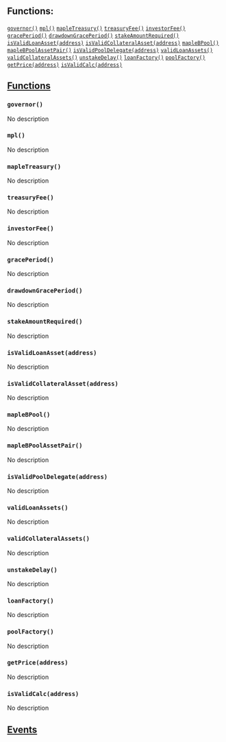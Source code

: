

## Functions:
[`governor()`](#IGlobals-governor--)
[`mpl()`](#IGlobals-mpl--)
[`mapleTreasury()`](#IGlobals-mapleTreasury--)
[`treasuryFee()`](#IGlobals-treasuryFee--)
[`investorFee()`](#IGlobals-investorFee--)
[`gracePeriod()`](#IGlobals-gracePeriod--)
[`drawdownGracePeriod()`](#IGlobals-drawdownGracePeriod--)
[`stakeAmountRequired()`](#IGlobals-stakeAmountRequired--)
[`isValidLoanAsset(address)`](#IGlobals-isValidLoanAsset-address-)
[`isValidCollateralAsset(address)`](#IGlobals-isValidCollateralAsset-address-)
[`mapleBPool()`](#IGlobals-mapleBPool--)
[`mapleBPoolAssetPair()`](#IGlobals-mapleBPoolAssetPair--)
[`isValidPoolDelegate(address)`](#IGlobals-isValidPoolDelegate-address-)
[`validLoanAssets()`](#IGlobals-validLoanAssets--)
[`validCollateralAssets()`](#IGlobals-validCollateralAssets--)
[`unstakeDelay()`](#IGlobals-unstakeDelay--)
[`loanFactory()`](#IGlobals-loanFactory--)
[`poolFactory()`](#IGlobals-poolFactory--)
[`getPrice(address)`](#IGlobals-getPrice-address-)
[`isValidCalc(address)`](#IGlobals-isValidCalc-address-)


## <u>Functions</u>

### `governor()`
No description

### `mpl()`
No description

### `mapleTreasury()`
No description

### `treasuryFee()`
No description

### `investorFee()`
No description

### `gracePeriod()`
No description

### `drawdownGracePeriod()`
No description

### `stakeAmountRequired()`
No description

### `isValidLoanAsset(address)`
No description

### `isValidCollateralAsset(address)`
No description

### `mapleBPool()`
No description

### `mapleBPoolAssetPair()`
No description

### `isValidPoolDelegate(address)`
No description

### `validLoanAssets()`
No description

### `validCollateralAssets()`
No description

### `unstakeDelay()`
No description

### `loanFactory()`
No description

### `poolFactory()`
No description

### `getPrice(address)`
No description

### `isValidCalc(address)`
No description

## <u>Events</u>

